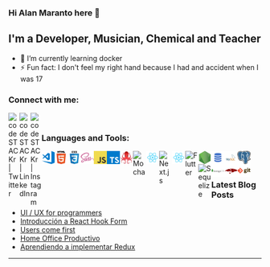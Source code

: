 

### Hi Alan Maranto here 👋

<!--
**alanmaranto/alanmaranto** is a ✨ _special_ ✨ repository because its `README.md` (this file) appears on your GitHub profile.

Here are some ideas to get you started:

- 🔭 I’m currently working on ...
- 🌱 I’m currently learning ...
- 👯 I’m looking to collaborate on ...
- 🤔 I’m looking for help with ...
- 💬 Ask me about ...
- 📫 How to reach me: ...
- 😄 Pronouns: ...
- ⚡ Fun fact: ...
-->

## I'm a Developer, Musician, Chemical and Teacher

- 🌱 I’m currently learning docker
- ⚡ Fun fact: I don't feel my right hand because I had and accident when I was 17

### Connect with me:

[<img align="left" alt="codeSTACKr | Twitter" width="22px" src="https://cdn.jsdelivr.net/npm/simple-icons@v3/icons/twitter.svg" />][twitter]
[<img align="left" alt="codeSTACKr | LinkedIn" width="22px" src="https://cdn.jsdelivr.net/npm/simple-icons@v3/icons/linkedin.svg" />][linkedin]
[<img align="left" alt="codeSTACKr | Instagram" width="22px" src="https://cdn.jsdelivr.net/npm/simple-icons@v3/icons/instagram.svg" />][instagram]

<br />

### Languages and Tools:

<img align="left" alt="Visual Studio Code" width="26px" src="https://raw.githubusercontent.com/github/explore/80688e429a7d4ef2fca1e82350fe8e3517d3494d/topics/visual-studio-code/visual-studio-code.png" />
<img align="left" alt="HTML5" width="26px" src="https://raw.githubusercontent.com/github/explore/80688e429a7d4ef2fca1e82350fe8e3517d3494d/topics/html/html.png" />
<img align="left" alt="CSS3" width="26px" src="https://raw.githubusercontent.com/github/explore/80688e429a7d4ef2fca1e82350fe8e3517d3494d/topics/css/css.png" />
<img align="left" alt="Sass" width="26px" src="https://raw.githubusercontent.com/github/explore/80688e429a7d4ef2fca1e82350fe8e3517d3494d/topics/sass/sass.png" />
<img align="left" alt="JavaScript" width="26px" src="https://raw.githubusercontent.com/github/explore/80688e429a7d4ef2fca1e82350fe8e3517d3494d/topics/javascript/javascript.png" />
<img align="left" alt="Typescript" width="26px" src="https://raw.githubusercontent.com/github/explore/80688e429a7d4ef2fca1e82350fe8e3517d3494d/topics/typescript/typescript.png" />
<img align="left" alt="Testing library" width="26px" src="https://raw.githubusercontent.com/testing-library/dom-testing-library/master/other/octopus.png" />
<img align="left" alt="Mocha" width="26px" src="https://camo.githubusercontent.com/58045a79a69afea4cab1cea6def6d911fba3956cf5fd683addf41c032aa64088/68747470733a2f2f636c6475702e636f6d2f78465646784f696f41552e737667" />
<img align="left" alt="React" width="26px" src="https://raw.githubusercontent.com/github/explore/80688e429a7d4ef2fca1e82350fe8e3517d3494d/topics/react/react.png" />
<img align="left" alt="Next.js" width="26px" src="https://camo.githubusercontent.com/92ec9eb7eeab7db4f5919e3205918918c42e6772562afb4112a2909c1aaaa875/68747470733a2f2f6173736574732e76657263656c2e636f6d2f696d6167652f75706c6f61642f76313630373535343338352f7265706f7369746f726965732f6e6578742d6a732f6e6578742d6c6f676f2e706e67" />
<img align="left" alt="React Native" width="26px" src="https://raw.githubusercontent.com/github/explore/80688e429a7d4ef2fca1e82350fe8e3517d3494d/topics/react-native/react-native.png" />
<img align="left" alt="Flutter" width="26px" src="https://raw.githubusercontent.com/flutter/website/master/src/_assets/image/flutter-lockup-bg.jpg" />
<img align="left" alt="Node.js" width="26px" src="https://raw.githubusercontent.com/github/explore/80688e429a7d4ef2fca1e82350fe8e3517d3494d/topics/nodejs/nodejs.png" />

<img align="left" alt="SQL" width="26px" src="https://raw.githubusercontent.com/github/explore/80688e429a7d4ef2fca1e82350fe8e3517d3494d/topics/sql/sql.png" />
<img align="left" alt="MySQL" width="26px" src="https://raw.githubusercontent.com/github/explore/80688e429a7d4ef2fca1e82350fe8e3517d3494d/topics/mysql/mysql.png" />
<img align="left" alt="PostgreSQL" width="26px" src="https://raw.githubusercontent.com/github/explore/80688e429a7d4ef2fca1e82350fe8e3517d3494d/topics/postgresql/postgresql.png" />
<img align="left" alt="Sequelize" width="26px" src="https://sequelize.org/v5/manual/asset/logo-small.png" />
<img align="left" alt="MongoDB" width="26px" src="https://raw.githubusercontent.com/github/explore/80688e429a7d4ef2fca1e82350fe8e3517d3494d/topics/mongodb/mongodb.png" />
<img align="left" alt="Mongoose" width="26px" src="https://raw.githubusercontent.com/github/explore/80688e429a7d4ef2fca1e82350fe8e3517d3494d/topics/mongoose/mongoose.png" />
<img align="left" alt="Git" width="26px" src="https://raw.githubusercontent.com/github/explore/80688e429a7d4ef2fca1e82350fe8e3517d3494d/topics/git/git.png" />

<br />
<br />

### Latest Blog Posts
<!-- BLOG-POST-LIST:START -->
- [UI / UX for programmers](https://medium.com/nowports-tech/ui-ux-for-programmers-fe7c2670041?source=rss-cea64cdc381b------2)
- [Introducción a React Hook Form](https://medium.com/nowports-tech/introducci%C3%B3n-a-react-hook-form-b3e725b707c4?source=rss-cea64cdc381b------2)
- [Users come first](https://medium.com/nowports-tech/users-come-first-190d30608888?source=rss-cea64cdc381b------2)
- [Home Office Productivo](https://medium.com/nowports-freight/home-office-productivo-9df0f129f8f8?source=rss-cea64cdc381b------2)
- [Aprendiendo a implementar Redux](https://medium.com/nowports-tech/aprendiendo-a-implementar-redux-5eb8745e7552?source=rss-cea64cdc381b------2)
<!-- BLOG-POST-LIST:END -->

---

<img align="left" alt="" src="https://github-readme-stats-alanarostegui.vercel.app/api?username=alanmaranto&show_icons=true&theme=algolia">
<img align="left" alt="" src="https://github-readme-stats-alanarostegui.vercel.app/api/top-langs/?username=alanmaranto&langs_count=8&layout=compact&theme=algolia">

<!-- [![Alan Maranto's GitHub stats](https://github-readme-stats-alanarostegui.vercel.app/api?username=alanmaranto&show_icons=true&theme=algolia)](https://github.com/anuraghazra/github-readme-stats) -->
<!-- [![Top Langs](https://github-readme-stats-alanarostegui.vercel.app/api/top-langs/?username=alanmaranto&langs_count=8&layout=compact&theme=algolia)](https://github.com/anuraghazra/github-readme-stats) -->


[twitter]: https://twitter.com/alanmaranto
[instagram]: https://instagram.com/alanmaranto
[linkedin]: https://www.linkedin.com/in/alan-arostegui-maranto-1a996517b/
